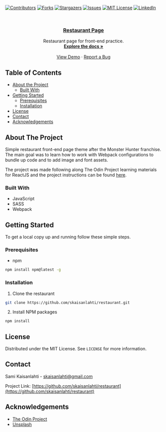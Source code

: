 [![Contributors][contributors-shield]][contributors-url]
[![Forks][forks-shield]][forks-url]
[![Stargazers][stars-shield]][stars-url]
[![Issues][issues-shield]][issues-url]
[![MIT License][license-shield]][license-url]
[![LinkedIn][linkedin-shield]][linkedin-url]

<!-- PROJECT LOGO -->
<br />
<p align="center">
  <a href="https://github.com/skaisanlahti/restaurant">
    <h3 align="center">Restaurant Page</h3>
  </a>

  <p align="center">
    Restaurant page for front-end practice.
    <br />
    <a href="https://github.com/skaisanlahti/restaurant"><strong>Explore the docs »</strong></a>
    <br />
    <br />
    <a href="https://skaisanlahti.github.io/restaurant/">View Demo</a>
    ·
    <a href="https://github.com/skaisanlahti/restaurant/issues">Report a Bug</a>
  </p>
</p>

<!-- TABLE OF CONTENTS -->

## Table of Contents

- [About the Project](#about-the-project)
  - [Built With](#built-with)
- [Getting Started](#getting-started)
  - [Prerequisites](#prerequisites)
  - [Installation](#installation)
- [License](#license)
- [Contact](#contact)
- [Acknowledgements](#acknowledgements)

<!-- ABOUT THE PROJECT -->

## About The Project

Simple restaurant front-end page theme after the Monster Hunter franchise. The main goal was to learn how to work with Webpack configurations to bundle up code and to add image and font assets.

The project was made following along The Odin Project learning materials for ReactJS and the project instructions can be found [here](https://www.theodinproject.com/courses/javascript/lessons/restaurant-page).

### Built With

- JavaScript
- SASS
- Webpack

<!-- GETTING STARTED -->

## Getting Started

To get a local copy up and running follow these simple steps.

### Prerequisites

- npm

```sh
npm install npm@latest -g
```

### Installation

1. Clone the restaurant

```sh
git clone https://github.com/skaisanlahti/restaurant.git
```

2. Install NPM packages

```sh
npm install
```

<!-- USAGE EXAMPLES -->

<!-- ROADMAP -->

<!-- CONTRIBUTING -->

<!-- LICENSE -->

## License

Distributed under the MIT License. See `LICENSE` for more information.

<!-- CONTACT -->

## Contact

Sami Kaisanlahti - skaisanlahti@gmail.com

Project Link: [https://github.com/skaisanlahti/restaurant](https://github.com/skaisanlahti/restaurant)

<!-- ACKNOWLEDGEMENTS -->

## Acknowledgements

- [The Odin Project](https://www.theodinproject.com/)
- [Unsplash](https://unsplash.com/)

<!-- MARKDOWN LINKS & IMAGES -->
<!-- https://www.markdownguide.org/basic-syntax/#reference-style-links -->

[contributors-shield]: https://img.shields.io/github/contributors/skaisanlahti/restaurant.svg?style=flat-square
[contributors-url]: https://github.com/skaisanlahti/restaurant/graphs/contributors
[forks-shield]: https://img.shields.io/github/forks/skaisanlahti/restaurant.svg?style=flat-square
[forks-url]: https://github.com/skaisanlahti/restaurant/network/members
[stars-shield]: https://img.shields.io/github/stars/skaisanlahti/restaurant.svg?style=flat-square
[stars-url]: https://github.com/skaisanlahti/restaurant/stargazers
[issues-shield]: https://img.shields.io/github/issues/skaisanlahti/restaurant.svg?style=flat-square
[issues-url]: https://github.com/skaisanlahti/restaurant/issues
[license-shield]: https://img.shields.io/github/license/skaisanlahti/restaurant.svg?style=flat-square
[license-url]: https://github.com/skaisanlahti/restaurant/blob/master/LICENSE.txt
[linkedin-shield]: https://img.shields.io/badge/-LinkedIn-black.svg?style=flat-square&logo=linkedin&colorB=555
[linkedin-url]: https://www.linkedin.com/in/sami-kaisanlahti-6587031a6/
[product-screenshot]: images/screenshot.png
